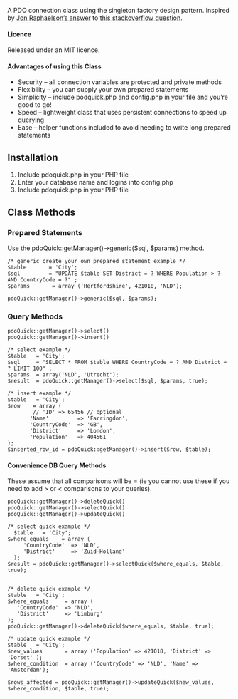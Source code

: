 A PDO connection class using the singleton factory design pattern. Inspired by [Jon Raphaelson’s answer](http://stackoverflow.com/questions/130878/global-or-singleton-for-database-connection/219599#219599) to [this stackoverflow question](http://stackoverflow.com/questions/130878/global-or-singleton-for-database-connection).

#### Licence
Released under an MIT licence.

#### Advantages of using this Class

* Security – all connection variables are protected and private methods
* Flexibility – you can supply your own prepared statements
* Simplicity – include podquick.php and config.php in your file and you’re good to go!
* Speed – lightweight class that uses persistent connections to speed up querying
* Ease – helper functions included to avoid needing to write long prepared statements


## Installation

1. Include pdoquick.php in your PHP file
2. Enter your database name and logins into config.php
3. Include pdoquick.php in your PHP file

## Class Methods

### Prepared Statements

Use the pdoQuick::getManager()->generic($sql, $params) method.

	/* generic create your own prepared statement example */
	$table       = 'City';
	$sql         = "UPDATE $table SET District = ? WHERE Population > ? AND CountryCode = ?" ;
	$params       = array ('Hertfordshire', 421010, 'NLD');

	pdoQuick::getManager()->generic($sql, $params);

### Query Methods

	pdoQuick::getManager()->select()
	pdoQuick::getManager()->insert()

	/* select example */
	$table   = 'City';
	$sql     = "SELECT * FROM $table WHERE CountryCode = ? AND District = ? LIMIT 100" ;
	$params  = array('NLD', 'Utrecht');
	$result  = pdoQuick::getManager()->select($sql, $params, true);

	/* insert example */
	$table   = 'City';
	$row    = array (
			// 'ID' => 65456 // optional
		   'Name'         => 'Farringdon',
		   'CountryCode'  => 'GB',
		   'District'     => 'London',
		   'Population'   => 404561
	);
	$inserted_row_id = pdoQuick::getManager()->insert($row, $table);

#### Convenience DB Query Methods

These assume that all comparisons will be = (ie you cannot use these if you need to add > or < comparisons to your queries).

	pdoQuick::getManager()->deleteQuick()
	pdoQuick::getManager()->selectQuick()
	pdoQuick::getManager()->updateQuick()

	/* select quick example */
	  $table   = 'City';
	$where_equals    = array (
		 'CountryCode'  => 'NLD',
		 'District'     => 'Zuid-Holland'
	  );
	$result = pdoQuick::getManager()->selectQuick($where_equals, $table, true);


	/* delete quick example */
	$table   = 'City';
	$where_equals     = array (
	   'CountryCode'  => 'NLD',
	   'District'     => 'Limburg'
	);
	pdoQuick::getManager()->deleteQuick($where_equals, $table, true);

	/* update quick example */
	$table   = 'City';
	$new_values       = array ('Population' => 421018, 'District' => 'Dorset' );
	$where_condition  = array ('CountryCode' => 'NLD', 'Name' => 'Amsterdam');

	$rows_affected = pdoQuick::getManager()->updateQuick($new_values, $where_condition, $table, true);